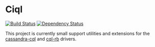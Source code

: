# Ciql

[![Build Status](https://travis-ci.org/Nulu/ciql.png?branch=master)](https://travis-ci.org/Nulu/ciql) [![Dependency Status](https://gemnasium.com/Nulu/ciql.png)](https://gemnasium.com/Nulu/ciql)

This project is currently small support utilities and extensions for the [cassandra-cql](https://github.com/kreynolds/cassandra-cql) and [cql-rb](https://github.com/iconara/cql-rb) drivers.
